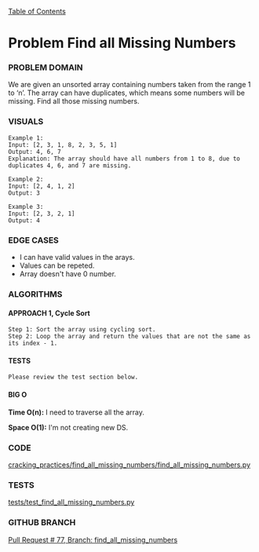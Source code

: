 [Table of Contents](../../README.md)

# Problem Find all Missing Numbers

### PROBLEM DOMAIN
We are given an unsorted array containing numbers taken from the range 1 to ‘n’. The array can have duplicates, which means some numbers will be missing. Find all those missing numbers.


### VISUALS

```
Example 1:
Input: [2, 3, 1, 8, 2, 3, 5, 1]
Output: 4, 6, 7
Explanation: The array should have all numbers from 1 to 8, due to duplicates 4, 6, and 7 are missing.

Example 2:
Input: [2, 4, 1, 2]
Output: 3

Example 3:
Input: [2, 3, 2, 1]
Output: 4

```

### EDGE CASES

- I can have valid values in the arays.
- Values can be repeted.
- Array doesn't have 0 number.

### ALGORITHMS

#### APPROACH 1, Cycle Sort

```
Step 1: Sort the array using cycling sort.
Step 2: Loop the array and return the values that are not the same as its index - 1.

```

#### TESTS

```
Please review the test section below.
```

#### BIG O

**Time O(n):** I need to traverse all the array.

**Space O(1):** I'm not creating new DS.

### CODE

[cracking_practices/find_all_missing_numbers/find_all_missing_numbers.py](find_all_missing_numbers.py)

### TESTS

[tests/test_find_all_missing_numbers.py](../../tests/test_find_all_missing_numbers.py)

### GITHUB BRANCH

[Pull Request # 77, Branch: find_all_missing_numbers](https://github.com/ilealm/cracking-practices/pull/77)
